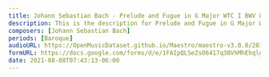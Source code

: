 ```yaml
---
title: Johann Sebastian Bach - Prelude and Fugue in G Major WTC I BWV 860 (3)
description: This is the description for Prelude and Fugue in G Major WTC I BWV 860 by Johann Sebastian Bach
composers: [Johann Sebastian Bach]
periods: [Baroque]
audioURL: https://OpenMusicDataset.github.io/Maestro/maestro-v3.0.0/2017/MIDI-Unprocessed_057_PIANO057_MID--AUDIO-split_07-07-17_Piano-e_1-07_wav--1.midi
formURL: https://docs.google.com/forms/d/e/1FAIpQLSeZsO6417q38VhMhEhqlgruqMEa7tmpIi83fQBUtKkFSoGztQ/viewform
date: 2021-08-08T07:43:13-06:00
---
```

